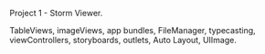Project 1 - Storm Viewer.

TableViews, imageViews, app bundles, FileManager, typecasting, viewControllers, storyboards, outlets, Auto Layout, UIImage.
